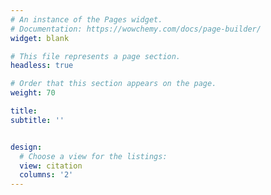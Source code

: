 ```yaml
---
# An instance of the Pages widget.
# Documentation: https://wowchemy.com/docs/page-builder/
widget: blank

# This file represents a page section.
headless: true

# Order that this section appears on the page.
weight: 70

title: 
subtitle: ''


design:
  # Choose a view for the listings:
  view: citation
  columns: '2'
---
```


<script type="text/javascript" src="//rf.revolvermaps.com/0/0/8.js?i=5v2p1phu1ii&amp;m=7&amp;c=ff0000&amp;cr1=ffffff&amp;f=calibri&amp;l=33" async="async"></script>
